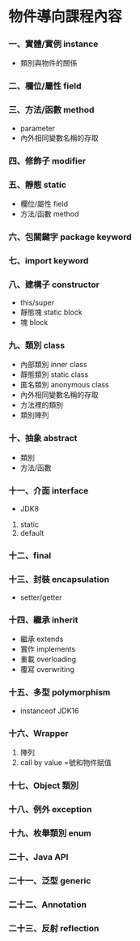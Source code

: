 # 物件導向課程內容
### 一、實體/實例 instance
+ 類別與物件的關係
### 二、欄位/屬性 field
### 三、方法/函數 method
+ parameter
+ 內外相同變數名稱的存取
### 四、修飾子 modifier
### 五、靜態 static
+ 欄位/屬性 field
+ 方法/函數 method
### 六、包關鍵字 package keyword
### 七、import keyword
### 八、建構子 constructor
+ this/super
+ 靜態塊 static block
+ 塊 block
### 九、類別 class
+ 內部類別 inner class
+ 靜態類別 static class
+ 匿名類別 anonymous class
+ 內外相同變數名稱的存取
+ 方法裡的類別
+ 類別陣列
### 十、抽象 abstract
+ 類別
+ 方法/函數
### 十一、介面 interface
+ JDK8
1. static
2. default
### 十二、final
### 十三、封裝 encapsulation
+ setter/getter
### 十四、繼承 inherit
+ 繼承 extends
+ 實作 implements
+ 重載 overloading
+ 覆寫 overwriting
### 十五、多型 polymorphism
+ instanceof JDK16
### 十六、Wrapper
1. 陣列
2. call by value =號和物件賦值
### 十七、Object 類別
### 十八、例外 exception
### 十九、枚舉類別 enum
### 二十、Java API
### 二十一、泛型 generic
### 二十二、Annotation
### 二十三、反射 reflection
